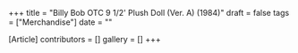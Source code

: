 +++
title = "Billy Bob OTC 9 1/2' Plush Doll (Ver. A) (1984)"
draft = false
tags = ["Merchandise"]
date = ""

[Article]
contributors = []
gallery = []
+++